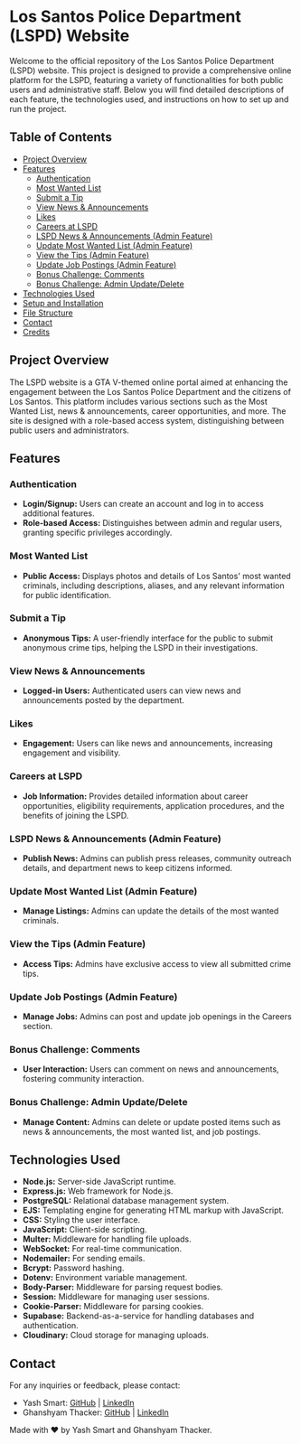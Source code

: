# Los Santos Police Department (LSPD) Website

Welcome to the official repository of the Los Santos Police Department (LSPD) website. This project is designed to provide a comprehensive online platform for the LSPD, featuring a variety of functionalities for both public users and administrative staff. Below you will find detailed descriptions of each feature, the technologies used, and instructions on how to set up and run the project.

## Table of Contents
- [Project Overview](#project-overview)
- [Features](#features)
  - [Authentication](#authentication)
  - [Most Wanted List](#most-wanted-list)
  - [Submit a Tip](#submit-a-tip)
  - [View News & Announcements](#view-news--announcements)
  - [Likes](#likes)
  - [Careers at LSPD](#careers-at-lspd)
  - [LSPD News & Announcements (Admin Feature)](#lspd-news--announcements-admin-feature)
  - [Update Most Wanted List (Admin Feature)](#update-most-wanted-list-admin-feature)
  - [View the Tips (Admin Feature)](#view-the-tips-admin-feature)
  - [Update Job Postings (Admin Feature)](#update-job-postings-admin-feature)
  - [Bonus Challenge: Comments](#bonus-challenge-comments)
  - [Bonus Challenge: Admin Update/Delete](#bonus-challenge-admin-updatedelete)
- [Technologies Used](#technologies-used)
- [Setup and Installation](#setup-and-installation)
- [File Structure](#file-structure)
- [Contact](#contact)
- [Credits](#credits)

## Project Overview

The LSPD website is a GTA V-themed online portal aimed at enhancing the engagement between the Los Santos Police Department and the citizens of Los Santos. This platform includes various sections such as the Most Wanted List, news & announcements, career opportunities, and more. The site is designed with a role-based access system, distinguishing between public users and administrators.

## Features

### Authentication
- **Login/Signup:** Users can create an account and log in to access additional features.
- **Role-based Access:** Distinguishes between admin and regular users, granting specific privileges accordingly.

### Most Wanted List
- **Public Access:** Displays photos and details of Los Santos' most wanted criminals, including descriptions, aliases, and any relevant information for public identification.

### Submit a Tip
- **Anonymous Tips:** A user-friendly interface for the public to submit anonymous crime tips, helping the LSPD in their investigations.

### View News & Announcements
- **Logged-in Users:** Authenticated users can view news and announcements posted by the department.

### Likes
- **Engagement:** Users can like news and announcements, increasing engagement and visibility.

### Careers at LSPD
- **Job Information:** Provides detailed information about career opportunities, eligibility requirements, application procedures, and the benefits of joining the LSPD.

### LSPD News & Announcements (Admin Feature)
- **Publish News:** Admins can publish press releases, community outreach details, and department news to keep citizens informed.

### Update Most Wanted List (Admin Feature)
- **Manage Listings:** Admins can update the details of the most wanted criminals.

### View the Tips (Admin Feature)
- **Access Tips:** Admins have exclusive access to view all submitted crime tips.

### Update Job Postings (Admin Feature)
- **Manage Jobs:** Admins can post and update job openings in the Careers section.

### Bonus Challenge: Comments
- **User Interaction:** Users can comment on news and announcements, fostering community interaction.

### Bonus Challenge: Admin Update/Delete
- **Manage Content:** Admins can delete or update posted items such as news & announcements, the most wanted list, and job postings.

## Technologies Used
- **Node.js:** Server-side JavaScript runtime.
- **Express.js:** Web framework for Node.js.
- **PostgreSQL:** Relational database management system.
- **EJS:** Templating engine for generating HTML markup with JavaScript.
- **CSS:** Styling the user interface.
- **JavaScript:** Client-side scripting.
- **Multer:** Middleware for handling file uploads.
- **WebSocket:** For real-time communication.
- **Nodemailer:** For sending emails.
- **Bcrypt:** Password hashing.
- **Dotenv:** Environment variable management.
- **Body-Parser:** Middleware for parsing request bodies.
- **Session:** Middleware for managing user sessions.
- **Cookie-Parser:** Middleware for parsing cookies.
- **Supabase:** Backend-as-a-service for handling databases and authentication.
- **Cloudinary:** Cloud storage for managing uploads.


## Contact
For any inquiries or feedback, please contact:

- Yash Smart: [GitHub](https://github.com/yourusername) | [LinkedIn](https://www.linkedin.com/in/yash-smart/)
- Ghanshyam Thacker: [GitHub](https://github.com/ghanshyamthacker) | [LinkedIn](https://www.linkedin.com/in/ghanshyam-thacker/)




Made with ❤️ by Yash Smart and Ghanshyam Thacker.

